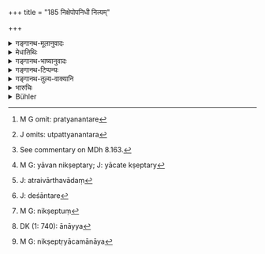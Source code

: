 +++
title = "185 निक्षेपोपनिधी नित्यम्"

+++

<details><summary>गङ्गानथ-मूलानुवादः</summary>

Deposits, open and sealed, should never be handed over to the next-of-kin; in the event of a mishap occurring, they become lost; though they do not become lost, if no mishap occurs.—(185)
</details>

<details><summary>मेधातिथिः</summary>

**प्रत्यनन्तरे**[^५९१] उत्पत्त्यनन्तर[^५९२] उच्यते निक्षेप्तुः पुत्रो भ्राता भार्या वा, यस्य निक्षेप्तुर् द्रव्ये स्वाम्यम् अस्ति — भार्यायास् तावत् स्वाम्यम् उक्तम् एव,[^५९३] पुत्रस्यापि पैतामहे भ्रातुश् चैकधनस्य । तत्र तेषां कश्चिद् याचेन् निक्षेप्तर्य्[^५९४] असंनिहिते "देहि नो ऽस्माकीनम् एतत्" इति । तत्र कश्चिद् अनया बुद्ध्या दद्यात् "साधारणम् एतद् एकेन निक्षिप्तम् अपरेण नीतम् इति को दोषः" इति । अत उच्यते- **न देयौ निक्षेपोपनिधी प्रयनन्तरे** । अर्थवादं[^५९५] हेतुसरूपम् आह- **नश्यतो विनिपाते तौ** । **विनिपातो** ऽन्यथात्वम् प्रत्यनन्तरस्य देशान्तरगमनादि[^५९६] । तस्मिन्न् अस्ति तौ हीयेते । यदि तेन नीत्वा निक्षेप्तुर्[^५९७] न दत्तं तदा तेन पर्यनुयुक्तस्य धारण्यकस्य किम् उत्तरम् । "त्वदीयेन भ्रात्रैतद् धनं साधारणस्वामिना नीतम्" इति नैतद् उत्तरम् । "यथा दायस् तथा ग्रहः" (म्ध् ८.१८०) इत्य् उक्तम् । येनैव निक्षिप्तं स्वामिनास्वामिना वा तस्मा एव देयं तस्यैवायं प्रपञ्चः । यदि तु प्रत्यनन्तरो विक्रियां न गच्छेत् तदा तद्दाने ऽपि न दोषः । तद् आह** अनिपाते त्व् अनाशिनौ** । तत्र ह्य् अस्त्य् उत्तरं मानशत्[^५९८] तस्माद् अर्पयामि । प्रत्यनन्तरेण नीते विनिपाते च तस्य निक्षेप्त्रे याचमानाय[^५९९] स्वधनं दातव्यम् इति श्लोकार्थः ॥ ८.१८५ ॥


[^५९९]:
     M G: nikṣeptṛyācamānāya


[^५९८]:
     DK (1: 740): ānāyya


[^५९७]:
     M G: nikṣeptuṃ


[^५९६]:
     J: deśāntare


[^५९५]:
     J: atraivārthavādaṃ


[^५९४]:
     M G: yāvan nikṣeptary; J: yācate kṣeptary


[^५९३]:
     See commentary on MDh 8.163.


[^५९२]:
     J omits: utpattyanantara


[^५९१]:
     M G omit: pratyanantare
</details>

<details><summary>गङ्गानथ-भाष्यानुवादः</summary>

‘*Next-of-kin*,’—of the depositor; *i.e*., his son, or brother, or wife. If the depositor has the right of ownership, so has his wife also; the son also has a right over the property of his grandfather; and the brother also, who is still united in property, has a right over it. Hence, if the depositor happens to be sent, any one of these relatives may tell the depository—‘give the deposit to me, it belongs to me’;—on this the depository may hand it over to him thinking—‘this is their joint property, one has deposited it and another is taking it away, what harm is there in this?’—and it is with a view to guard against this that the text says—‘*Deposits, open or sealed, shall not be handed over to the next-of-kin*.’

A hortatory argument is added—‘*In the event of a mishap occurring, they become los* t,’—‘*mishap*’ in the form of the kinsman going out of the country and so forth,—if any such happens ‘*they become lost*.’ If the kinsman, having received the deposit, did not make it over to the person who had deposited it, then, on being charged by the latter, what answer could the depositary give? It would be no answer to say—‘it was taken away by your brother, who was the joint owner of it’; because it has been declared—‘as the delivery so the recovery’ (180); so that the deposit should be restored to the person who actually deposited it, be he the rightful owner or not. This is the simple fact that is set forth in this detail.

If however nothing happens to the ‘next-of-kin’ then there would be no harm in restoring the deposit to him; this is what is meant by the assertion.—‘*They do not become lost, if no mishap occurs*.’ Because in this case the answer of the depositary would be—‘I restored it to him as otherwise it might become lost with me.’

What the text means is that—‘if the deposit has been taken away by the depositor’s kinsman, then, on being asked by the depositor to restore it, the depositary shall make it good out of his own property.’—(185)
</details>

<details><summary>गङ्गानथ-टिप्पन्यः</summary>

This verse is quoted in *Vivādaratnākara* (p. 87), which adds the
following explanation:—If the depositor is living, deposits, sealed or
open, should never be given by the depository to any such near relative
of the depositor as may have a share in the property,—during the absence
of the depositor himself; for if the said relative happen to die, the
deposits become lost, *i.e*., they do not reach the depositor himself;
though if the relative does not die, they may perhaps reach him. So that
in the event of the relative’s death, it would be open to the original
depositor to demand from the depository the value of the deposits; and
in order to guard against this, the depository should always return the
deposits to the depositor himself, while he lives.

It is quoted in *Kṛtyakalpataru* (83a).
</details>

<details><summary>गङ्गानथ-तुल्य-वाक्यानि</summary>

*Bṛhaspati* (12.9).—‘A deposit must he restored to the very man who kept
it, in the very manner in which it was delivered; it must not be
restored to the next of kin (of the depositor).’
</details>

<details><summary>भारुचिः</summary>

निक्षेप्तरि जीवति तत्**प्रत्यनन्तरे** पुत्रे भ्रातरि वा तदीयधनार्हे **निक्षेपोपनिधी न देयौ**, प्रार्थयमानाय । येन न प्रत्यनन्तरस्याविनाशे ऽस्ति गतिः । प्रत्यनन्तरस्य विनाशे तु निक्षेपधारी निक्षेप्त्रा याचितः किम् उत्तरं दास्यति तस्य । यतो न तस्य प्रत्यनन्तरदानं युक्तम् ॥ ८.१८४ ॥
</details>

<details><summary>Bühler</summary>

185	An open or a sealed deposit must never be returned to a near relative (of the depositor during the latter's lifetime); for if (the recipient) dies (without delivering them), they are lost, but if he does not die, they are not lost.
</details>
